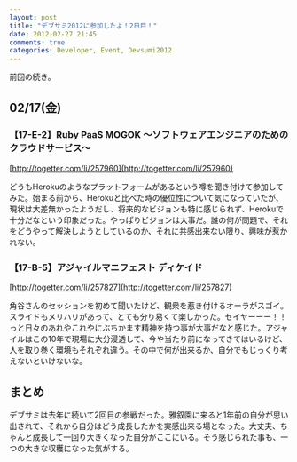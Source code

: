 ```yaml
---
layout: post
title: "デブサミ2012に参加したよ！2日目！"
date: 2012-02-27 21:45
comments: true
categories: Developer, Event, Devsumi2012
---
```


前回の続き。

<!-- more -->

## 02/17(金)

### 【17-E-2】Ruby PaaS MOGOK ～ソフトウェアエンジニアのためのクラウドサービス～

[http://togetter.com/li/257960](http://togetter.com/li/257960)

どうもHerokuのようなプラットフォームがあるという噂を聞き付けて参加してみた。始まる前から、Herokuと比べた時の優位性について気になっていたが、現状は大差無かったようだし、将来的なビジョンも特に感じられず、Herokuで十分だなという印象だった。やっぱりビジョンは大事だ。誰の何が問題で、それをどうやって解決しようとしているのか、それに共感出来ない限り、興味が惹かれない。

### 【17-B-5】アジャイルマニフェスト ディケイド

[http://togetter.com/li/257827](http://togetter.com/li/257827)

角谷さんのセッションを初めて聞いたけど、観衆を惹き付けるオーラがスゴイ。スライドもメリハリがあって、とても分り易くて楽しかった。セイヤーーー！！っと日々のあれやこれやにぶちかます精神を持つ事が大事だなと感じた。アジャイルはこの10年で現場に大分浸透して、今や当たり前になってきてはいるけど、人を取り巻く環境もそれぞれ違う。その中で何が出来るか、自分でもじっくり考えないといけないな。

## まとめ

デブサミは去年に続いて2回目の参戦だった。雅叙園に来ると1年前の自分が思い出されて、それから自分はどう成長したかを実感出来る場となった。大丈夫、ちゃんと成長して一回り大きくなった自分がここにいる。そう感じられた事も、一つの大きな収穫になった気がする。
